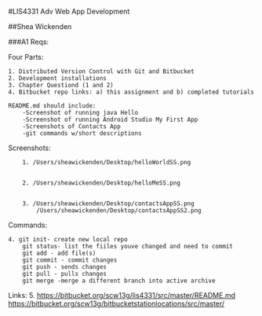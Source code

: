 #LIS4331 Adv Web App Development

##Shea Wickenden

###A1 Reqs:

Four Parts:

    1. Distributed Version Control with Git and Bitbucket
    2. Development installations
    3. Chapter Questiond (1 and 2)
    4. Bitbucket repo links: a) this assignment and b) completed tutorials
    
    README.md should include:
        -Screenshot of running java Hello
        -Screenshot of running Android Studio My First App
        -Screenshots of Contacts App
        -git commands w/short descriptions
        
    

Screenshots:

        1. /Users/sheawickenden/Desktop/helloWorldSS.png


        2. /Users/sheawickenden/Desktop/helloMeSS.png


        3. /Users/sheawickenden/Desktop/contactsAppSS.png
            /Users/sheawickenden/Desktop/contactsAppSS2.png
   
Commands:
   
    4. git init- create new local repo
        git status- list the fiiles youve changed and need to commit
        git add - add file(s)
        git commit - commit changes
        git push - sends changes
        git pull - pulls changes
        git merge -merge a different branch into active archive
        
Links:
            5.  https://bitbucket.org/scw13g/lis4331/src/master/README.md
                 https://bitbucket.org/scw13g/bitbucketstationlocations/src/master/
        

